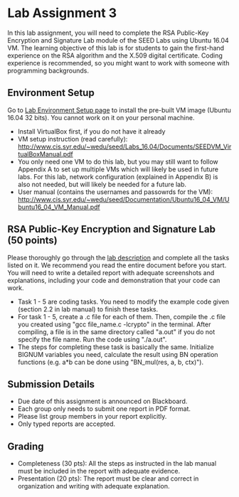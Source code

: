# Lab Assignment 3

In this lab assignment, you will need to complete the RSA Public-Key Encryption and Signature Lab module of the SEED Labs using Ubuntu 16.04 VM. The learning objective of this lab is for students to gain the first-hand experience on the RSA algorithm and the X.509 digital certificate. Coding experience is recommended, so you might want to work with someone with programming backgrounds. 


## Environment Setup

Go to [Lab Environment Setup page](https://seedsecuritylabs.org/lab_env.html) to install the pre-built VM image (Ubuntu 16.04 32 bits). You cannot work on it on your personal machine.  
- Install VirtualBox first, if you do not have it already
- VM setup instruction (read carefully): http://www.cis.syr.edu/~wedu/seed/Labs_16.04/Documents/SEEDVM_VirtualBoxManual.pdf
- You only need one VM to do this lab, but you may still want to follow Appendix A to set up multiple VMs which will likely be used in future labs. For this lab, network configuration (explained in Appendix B) is also not needed, but will likely be needed for a future lab.
- User manual (contains the usernames and passowrds for the VM): http://www.cis.syr.edu/~wedu/seed/Documentation/Ubuntu16_04_VM/Ubuntu16_04_VM_Manual.pdf

## RSA Public-Key Encryption and Signature Lab (50 points)

Please thoroughly go through the [lab description](https://seedsecuritylabs.org/Labs_16.04/PDF/Crypto_RSA.pdf) and complete all the tasks listed on it. We recommend you read the entire document before you start. You will need to write a detailed report with adequate screenshots and explanations, including your code and demonstration that your code can work. 
- Task 1 - 5 are coding tasks. You need to modify the example code given (section 2.2 in lab manual) to finish these tasks.
- For task 1 - 5, create a .c file for each of them. Then, compile the .c file you created using "gcc file_name.c -lcrypto" in the terminal. After compiling, a file is in the same directory called "a.out" if you do not specify the file name. Run the code using "./a.out". 
- The steps for completing these task is basically the same. Initialize BIGNUM variables you need, calculate the result using BN operation functions (e.g. a*b can be done using
	"BN_mul(res, a, b, ctx)").

## Submission Details

- Due date of this assignment is announced on Blackboard.
- Each group only needs to submit one report in PDF format.
- Please list group members in your report explicitly.
- Only typed reports are accepted.

## Grading

- Completeness (30 pts): All the steps as instructed in the lab manual must be included in the report with adequate evidence.
- Presentation (20 pts): The report must be clear and correct in organization and writing with adequate explanation.
